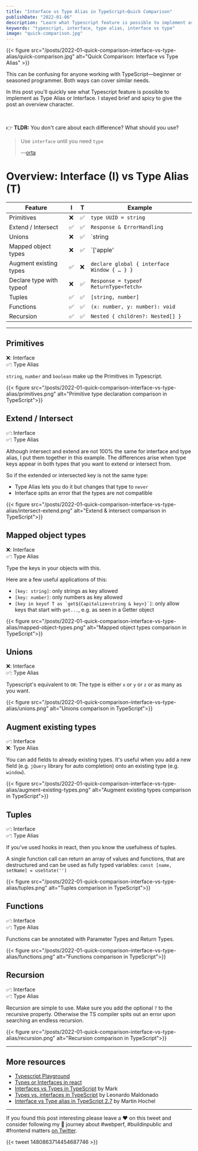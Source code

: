 ```yaml
---
title: "Interface vs Type Alias in TypeScript—Quick Comparison"
publishDate: "2022-01-06"
description: "Learn what Typescript feature is possible to implement as Type Alias or Interface and how do they compare."
keywords: "typescript, interface, type alias, interface vs type"
image: "quick-comparison.jpg"
---
```


{{< figure src="/posts/2022-01-quick-comparison-interface-vs-type-alias/quick-comparison.jpg" alt="Quick Comparison: Interface vs Type Alias" >}}

This can be confusing for anyone working with TypeScript—beginner or seasoned programmer. Both ways can cover similar needs.

In this post you'll quickly see what Typescript feature is possible to implement as Type Alias or Interface. I stayed brief and spicy to give the post an overview character.

<br>

👉 **TLDR:** You don't care about each difference? What should you use?

> Use `interface` until you need `type`
> 
> —[orta](https://twitter.com/orta/status/1356129195835973632)

# Overview: Interface (I) vs Type Alias (T)

| Feature | I | T | Example |
|---|---|---|---|
| Primitives | ❌ | ✅  | `type UUID = string` |
| Extend / Intersect | ✅ | ✅ | `Response & ErrorHandling` |
| Unions | ❌ | ✅ | `string | number` |
| Mapped object types  | ❌ | ✅ | `['apple' | 'orange']: number` |
| Augment existing types | ✅ | ❌ | `declare global { interface Window { … } }` |
| Declare type with typeof | ❌ | ✅ | `Response = typeof ReturnType<fetch>` |
| Tuples | ✅ | ✅ | `[string, number]` |
| Functions | ✅ | ✅ | `(x: number, y: number): void` |
| Recursion | ✅ | ✅ | `Nested { children?: Nested[] }` |

---

## Primitives

❌: Interface<br>
✅: Type Alias

`string`, `number` and `boolean` make up the Primitives in Typescript.

{{< figure src="/posts/2022-01-quick-comparison-interface-vs-type-alias/primitives.png" alt="Primitive type declaration comparison in TypeScript">}}

## Extend / Intersect

✅: Interface<br>
✅: Type Alias

Although intersect and extend are not 100% the same for interface and type alias, I put them together in this example. The differences arise when type keys appear in both types that you want to extend or intersect from.

So if the extended or intersected key is not the same type:
- Type Alias lets you do it but changes that type to `never`
- Interface spits an error that the types are not compatible

{{< figure src="/posts/2022-01-quick-comparison-interface-vs-type-alias/intersect-extend.png" alt="Extend & intersect comparison in TypeScript">}}

## Mapped object types

❌: Interface<br>
✅: Type Alias

Type the keys in your objects with this.

Here are a few useful applications of this:
- `[key: string]`: only strings as key allowed
- `[key: number]`: only numbers as key allowed
- ``[key in keyof T as `get${Capitalize<string & key>}`]``: only allow keys that start with `get...`, e.g. as seen in a Getter object

{{< figure src="/posts/2022-01-quick-comparison-interface-vs-type-alias/mapped-object-types.png" alt="Mapped object types comparison in TypeScript">}}

## Unions

❌: Interface<br>
✅: Type Alias

Typescript's equivalent to `OR`: The type is either `x` or `y` or `z` or as many as you want.

{{< figure src="/posts/2022-01-quick-comparison-interface-vs-type-alias/unions.png" alt="Unions comparison in TypeScript">}}

## Augment existing types

✅: Interface<br>
❌: Type Alias

You can add fields to already existing types. It's useful when you add a new field (e.g. `jQuery` library for auto completion) onto an existing type (e.g. `window`).

{{< figure src="/posts/2022-01-quick-comparison-interface-vs-type-alias/augment-existing-types.png" alt="Augment existing types comparison in TypeScript">}}

## Tuples

✅: Interface<br>
✅: Type Alias

If you've used hooks in react, then you know the usefulness of tuples. 

A single function call can return an array of values and functions, that are destructured and can be used as fully typed variables: `const [name, setName] = useState('')`

{{< figure src="/posts/2022-01-quick-comparison-interface-vs-type-alias/tuples.png" alt="Tuples comparison in TypeScript">}}

## Functions

✅: Interface<br>
✅: Type Alias

Functions can be annotated with Parameter Types and Return Types.

{{< figure src="/posts/2022-01-quick-comparison-interface-vs-type-alias/functions.png" alt="Functions comparison in TypeScript">}}

## Recursion

✅: Interface<br>
✅: Type Alias

Recursion are simple to use. Make sure you add the optional `?` to the recursive property. Otherwise the TS compiler spits out an error upon searching an endless recursion.

{{< figure src="/posts/2022-01-quick-comparison-interface-vs-type-alias/recursion.png" alt="Recursion comparison in TypeScript">}}

---

## More resources

- [Typescript Playground](https://www.typescriptlang.org/play)
- [Types or Interfaces in react](https://github.com/typescript-cheatsheets/react#types-or-interfaces)
- [Interfaces vs Types in TypeScript](https://stackoverflow.com/a/65948871/825444) by Mark
- [Types vs. interfaces in TypeScript](https://blog.logrocket.com/types-vs-interfaces-in-typescript/) by Leonardo Maldonado
- [Interface vs Type alias in TypeScript 2.7](https://medium.com/@martin_hotell/interface-vs-type-alias-in-typescript-2-7-2a8f1777af4c) by Martin Hochel

---

If you found this post interesting please leave a ❤️ on this tweet and consider following my 🎢 journey about #webperf, #buildinpublic and #frontend matters [on Twitter](https://twitter.com/zwacky).

{{< tweet 1480863714454687746 >}}
